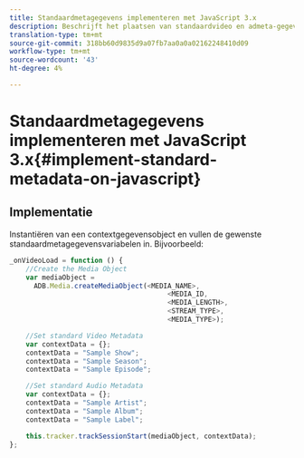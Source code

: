 ```yaml
---
title: Standaardmetagegevens implementeren met JavaScript 3.x
description: Beschrijft het plaatsen van standaardvideo en admeta-gegevens die met het volgen vraag in browser apps (JS) moeten worden verzonden.
translation-type: tm+mt
source-git-commit: 318bb60d9835d9a07fb7aa0a0a02162248410d09
workflow-type: tm+mt
source-wordcount: '43'
ht-degree: 4%

---
```



# Standaardmetagegevens implementeren met JavaScript 3.x{#implement-standard-metadata-on-javascript}

## Implementatie

Instantiëren van een contextgegevensobject en vullen de gewenste standaardmetagegevensvariabelen in. Bijvoorbeeld:

```js
_onVideoLoad = function () {
    //Create the Media Object
    var mediaObject =
      ADB.Media.createMediaObject(<MEDIA_NAME>,
                                       <MEDIA_ID,
                                       <MEDIA_LENGTH>,
                                       <STREAM_TYPE>,
                                       <MEDIA_TYPE>);

    //Set standard Video Metadata
    var contextData = {};
    contextData = "Sample Show";
    contextData = "Sample Season";
    contextData = "Sample Episode";

    //Set standard Audio Metadata
    var contextData = {};
    contextData = "Sample Artist";
    contextData = "Sample Album";
    contextData = "Sample Label";

    this.tracker.trackSessionStart(mediaObject, contextData);
};
```
